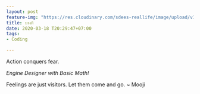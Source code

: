 ```yaml
---
layout: post
feature-img: "https://res.cloudinary.com/sdees-reallife/image/upload/v1555658919/sample_feature_img.png"
title: บางที
date: 2020-03-18 T20:29:47+07:00
tags:
- Coding

---
```

Action conquers fear.

*Engine Designer with Basic Math!*

<i class="fa fa-child" style="color:plum"></i>

Feelings are just visitors. Let them come and go. ~ Mooji
